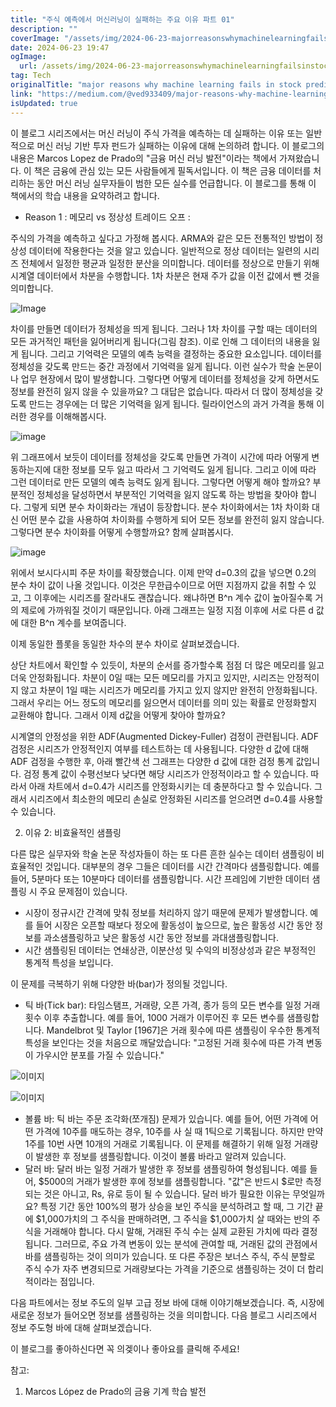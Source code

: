 ```yaml
---
title: "주식 예측에서 머신러닝이 실패하는 주요 이유 파트 01"
description: ""
coverImage: "/assets/img/2024-06-23-majorreasonswhymachinelearningfailsinstockpredictionpart-01_0.png"
date: 2024-06-23 19:47
ogImage: 
  url: /assets/img/2024-06-23-majorreasonswhymachinelearningfailsinstockpredictionpart-01_0.png
tag: Tech
originalTitle: "major reasons why machine learning fails in stock prediction: part -01"
link: "https://medium.com/@ved933409/major-reasons-why-machine-learning-fails-in-stock-prediction-part-01-479834eb891d"
isUpdated: true
---
```






이 블로그 시리즈에서는 머신 러닝이 주식 가격을 예측하는 데 실패하는 이유 또는 일반적으로 머신 러닝 기반 투자 펀드가 실패하는 이유에 대해 논의하려 합니다. 이 블로그의 내용은 Marcos Lopez de Prado의 "금융 머신 러닝 발전"이라는 책에서 가져왔습니다. 이 책은 금융에 관심 있는 모든 사람들에게 필독서입니다. 이 책은 금융 데이터를 처리하는 동안 머신 러닝 실무자들이 범한 모든 실수를 언급합니다. 이 블로그를 통해 이 책에서의 학습 내용을 요약하려고 합니다.

- Reason 1 : 메모리 vs 정상성 트레이드 오프 :

주식의 가격을 예측하고 싶다고 가정해 봅시다. ARMA와 같은 모든 전통적인 방법이 정상성 데이터에 작용한다는 것을 알고 있습니다. 일반적으로 정상 데이터는 일련의 시리즈 전체에서 일정한 평균과 일정한 분산을 의미합니다. 데이터를 정상으로 만들기 위해 시계열 데이터에서 차분을 수행합니다. 1차 차분은 현재 주가 값을 이전 값에서 뺀 것을 의미합니다.

![Image](/assets/img/2024-06-23-majorreasonswhymachinelearningfailsinstockpredictionpart-01_0.png)

<div class="content-ad"></div>

차이를 만들면 데이터가 정체성을 띄게 됩니다. 그러나 1차 차이를 구할 때는 데이터의 모든 과거적인 패턴을 잃어버리게 됩니다(그림 참조). 이로 인해 그 데이터의 내용을 잃게 됩니다. 그리고 기억력은 모델의 예측 능력을 결정하는 중요한 요소입니다. 데이터를 정체성을 갖도록 만드는 중간 과정에서 기억력을 잃게 됩니다. 이런 실수가 학술 논문이나 업무 현장에서 많이 발생합니다. 그렇다면 어떻게 데이터를 정체성을 갖게 하면서도 정보를 완전히 잃지 않을 수 있을까요? 그 대답은 없습니다. 따라서 더 많이 정체성을 갖도록 만드는 경우에는 더 많은 기억력을 잃게 됩니다. 릴라이언스의 과거 가격을 통해 이러한 경우를 이해해봅시다.

![image](/assets/img/2024-06-23-majorreasonswhymachinelearningfailsinstockpredictionpart-01_1.png)

위 그래프에서 보듯이 데이터를 정체성을 갖도록 만들면 가격이 시간에 따라 어떻게 변동하는지에 대한 정보를 모두 잃고 따라서 그 기억력도 잃게 됩니다. 그리고 이에 따라 그런 데이터로 만든 모델의 예측 능력도 잃게 됩니다. 그렇다면 어떻게 해야 할까요? 부분적인 정체성을 달성하면서 부분적인 기억력을 잃지 않도록 하는 방법을 찾아야 합니다. 그렇게 되면 분수 차이화라는 개념이 등장합니다. 분수 차이화에서는 1차 차이화 대신 어떤 분수 값을 사용하여 차이화를 수행하게 되어 모든 정보를 완전히 잃지 않습니다. 그렇다면 분수 차이화를 어떻게 수행할까요? 함께 살펴봅시다.

![image](/assets/img/2024-06-23-majorreasonswhymachinelearningfailsinstockpredictionpart-01_2.png)

<div class="content-ad"></div>

위에서 보시다시피 주문 차이를 확장했습니다. 이제 만약 d=0.3의 값을 넣으면 0.2의 분수 차이 값이 나올 것입니다. 이것은 무한급수이므로 어떤 지점까지 값을 취할 수 있고, 그 이후에는 시리즈를 잘라내도 괜찮습니다. 왜냐하면 B^n 계수 값이 높아질수록 거의 제로에 가까워질 것이기 때문입니다. 아래 그래프는 일정 지점 이후에 서로 다른 d 값에 대한 B^n 계수를 보여줍니다.

이제 동일한 플롯을 동일한 차수의 분수 차이로 살펴보겠습니다.

<div class="content-ad"></div>

상단 차트에서 확인할 수 있듯이, 차분의 순서를 증가할수록 점점 더 많은 메모리를 잃고 더욱 안정화됩니다. 차분이 0일 때는 모든 메모리를 가지고 있지만, 시리즈는 안정적이지 않고 차분이 1일 때는 시리즈가 메모리를 가지고 있지 않지만 완전히 안정화됩니다. 그래서 우리는 어느 정도의 메모리를 잃으면서 데이터를 의미 있는 확률로 안정화할지 교환해야 합니다. 그래서 이제 d값을 어떻게 찾아야 할까요?

시계열의 안정성을 위한 ADF(Augmented Dickey-Fuller) 검정이 관련됩니다. ADF 검정은 시리즈가 안정적인지 여부를 테스트하는 데 사용됩니다. 다양한 d 값에 대해 ADF 검정을 수행한 후, 아래 빨간색 선 그래프는 다양한 d 값에 대한 검정 통계 값입니다. 검정 통계 값이 수평선보다 낮다면 해당 시리즈가 안정적이라고 할 수 있습니다. 따라서 아래 차트에서 d=0.4가 시리즈를 안정화시키는 데 충분하다고 할 수 있습니다. 그래서 시리즈에서 최소한의 메모리 손실로 안정화된 시리즈를 얻으려면 d=0.4를 사용할 수 있습니다.

2. 이유 2: 비효율적인 샘플링

<div class="content-ad"></div>

다른 많은 실무자와 학술 논문 작성자들이 하는 또 다른 흔한 실수는 데이터 샘플링이 비효율적인 것입니다. 대부분의 경우 그들은 데이터를 시간 간격마다 샘플링합니다. 예를 들어, 5분마다 또는 10분마다 데이터를 샘플링합니다. 시간 프레임에 기반한 데이터 샘플링 시 주요 문제점이 있습니다.

- 시장이 정규시간 간격에 맞춰 정보를 처리하지 않기 때문에 문제가 발생합니다. 예를 들어 시장은 오픈할 때보다 정오에 활동성이 높으므로, 높은 활동성 시간 동안 정보를 과소샘플링하고 낮은 활동성 시간 동안 정보를 과대샘플링합니다.
- 시간 샘플링된 데이터는 연쇄상관, 이분산성 및 수익의 비정상성과 같은 부정적인 통계적 특성을 보입니다.

이 문제를 극복하기 위해 다양한 바(bar)가 정의될 것입니다. 

- 틱 바(Tick bar): 타임스탬프, 거래량, 오픈 가격, 종가 등의 모든 변수를 일정 거래 횟수 이후 추출합니다. 예를 들어, 1000 거래가 이루어진 후 모든 변수를 샘플링합니다. Mandelbrot 및 Taylor [1967]은 거래 횟수에 따른 샘플링이 우수한 통계적 특성을 보인다는 것을 처음으로 깨달았습니다: "고정된 거래 횟수에 따른 가격 변동이 가우시안 분포를 가질 수 있습니다."

<div class="content-ad"></div>

![이미지](/assets/img/2024-06-23-majorreasonswhymachinelearningfailsinstockpredictionpart-01_6.png)

![이미지](/assets/img/2024-06-23-majorreasonswhymachinelearningfailsinstockpredictionpart-01_7.png)

- 볼륨 바: 틱 바는 주문 조각화(쪼개짐) 문제가 있습니다. 예를 들어, 어떤 가격에 어떤 가격에 10주를 매도하는 경우, 10주를 사 실 때 1틱으로 기록됩니다. 하지만 만약 1주를 10번 사면 10개의 거래로 기록됩니다. 이 문제를 해결하기 위해 일정 거래량이 발생한 후 정보를 샘플링합니다. 이것이 볼륨 바라고 알려져 있습니다.
- 달러 바: 달러 바는 일정 거래가 발생한 후 정보를 샘플링하여 형성됩니다. 예를 들어, $5000의 거래가 발생한 후에 정보를 샘플링합니다. "값"은 반드시 $로만 측정되는 것은 아니고, Rs, 유로 등이 될 수 있습니다. 달러 바가 필요한 이유는 무엇일까요? 특정 기간 동안 100%의 평가 상승을 보인 주식을 분석하려고 할 때, 그 기간 끝에 $1,000가치의 그 주식을 판매하려면, 그 주식을 $1,000가치 살 때와는 반의 주식을 거래해야 합니다. 다시 말해, 거래된 주식 수는 실제 교환된 가치에 따라 결정됩니다. 그러므로, 주요 가격 변동이 있는 분석에 관여할 때, 거래된 값의 관점에서 바를 샘플링하는 것이 의미가 있습니다. 또 다른 주장은 보너스 주식, 주식 분할로 주식 수가 자주 변경되므로 거래량보다는 가격을 기준으로 샘플링하는 것이 더 합리적이라는 점입니다.

다음 파트에서는 정보 주도의 일부 고급 정보 바에 대해 이야기해보겠습니다. 즉, 시장에 새로운 정보가 들어오면 정보를 샘플링하는 것을 의미합니다. 다음 블로그 시리즈에서 정보 주도형 바에 대해 살펴보겠습니다.

<div class="content-ad"></div>

이 블로그를 좋아하신다면 꼭 의겢이나 좋아요를 클릭해 주세요!

참고:

1) Marcos López de Prado의 금융 기계 학습 발전